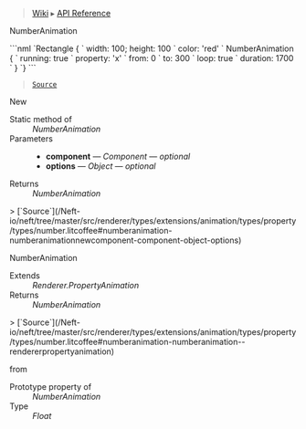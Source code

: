 > [Wiki](Home) ▸ [API Reference](API-Reference)

NumberAnimation
<dl></dl>
```nml
`Rectangle {
`   width: 100; height: 100
`   color: 'red'
`   NumberAnimation {
`       running: true
`       property: 'x'
`       from: 0
`       to: 300
`       loop: true
`       duration: 1700
`   }
`}
```

> [`Source`](/Neft-io/neft/tree/master/src/renderer/types/extensions/animation/types/property/types/number.litcoffee#numberanimation-modifier)

New
<dl><dt>Static method of</dt><dd><i>NumberAnimation</i></dd><dt>Parameters</dt><dd><ul><li><b>component</b> — <i>Component</i> — <i>optional</i></li><li><b>options</b> — <i>Object</i> — <i>optional</i></li></ul></dd><dt>Returns</dt><dd><i>NumberAnimation</i></dd></dl>
> [`Source`](/Neft-io/neft/tree/master/src/renderer/types/extensions/animation/types/property/types/number.litcoffee#numberanimation-numberanimationnewcomponent-component-object-options)

NumberAnimation
<dl><dt>Extends</dt><dd><i>Renderer.PropertyAnimation</i></dd><dt>Returns</dt><dd><i>NumberAnimation</i></dd></dl>
> [`Source`](/Neft-io/neft/tree/master/src/renderer/types/extensions/animation/types/property/types/number.litcoffee#numberanimation-numberanimation--rendererpropertyanimation)

from
<dl><dt>Prototype property of</dt><dd><i>NumberAnimation</i></dd><dt>Type</dt><dd><i>Float</i></dd></dl>
